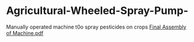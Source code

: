 # Agricultural-Wheeled-Spray-Pump-
 Manually operated machine t0o spray pesticides on crops [Final Assembly of Machine.pdf](https://github.com/bhavin1906/Agricultural-Wheeled-Spray-Pump-/files/6358114/Final.Assembly.of.Machine.pdf)

